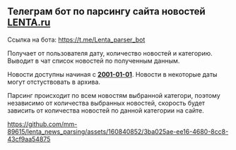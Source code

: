 ## Телеграм бот по парсингу сайта новостей [LENTA.ru](https://lenta.ru/)
Ссылка на бота: https://t.me/Lenta_parser_bot  

Получает от пользователя дату, количество новостей и категорию.  
Выводит в чат список новостей по полученным данным.  

Новости доступны начиная с **<u>2001-01-01</u>**. Новости в некоторые даты могут отстуствовать в архива.    

Парсинг происходит по всем новостям выбранной категори, поэтому независимо от количества выбранных новостей, скорость будет зависить от количества новостей по данной категории на сайте.  

https://github.com/mm-89615/lenta_news_parsing/assets/160840852/3ba025ae-ee16-4680-8cc8-43cf9aa54875
